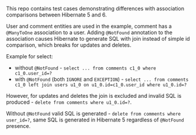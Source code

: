 This repo contains test cases demonstrating differences with association comparisons between Hibernate 5 and 6.

User and comment entities are used in the example, comment has a `@ManyToOne` association to a user.
Adding `@NotFound` annotation to the association causes Hibernate to generate SQL with join instead of simple id comparison, which breaks for updates and deletes.

Example for select:

* without `@NotFound` - `select ... from comments c1_0 where c1_0.user_id=?`
* with `@NotFound` (both `IGNORE` and `EXCEPTION`) - `select ... from comments c1_0 left join users u1_0 on u1_0.id=c1_0.user_id where u1_0.id=?`

However, for updates and deletes the join is excluded and invalid SQL is produced - `delete from comments where u1_0.id=?`.

Without `@NotFound` valid SQL is generated - `delete from comments where user_id=?`, same SQL is generated in Hibernate 5 regardless of `@NotFound` presence.
